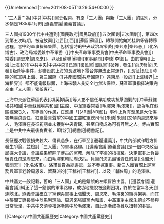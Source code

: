{{Unreferenced |time=2011-08-05T13:29:54+00:00 }}

'''三人團'''為[[中共|中共]]黨史名詞。有原「三人團」與新「三人團」的區別，分水嶺是1935年1月的[[遵義會議|遵義會議]]。

三人團指1930年代中共遭到[[國民政府|國民政府]][[五次圍剿|五次圍剿]]，第四次到第五次時期，被迫放棄[[江西|江西]][[蘇區|蘇區]]，轉移開始向湘桂黔等省轉移過程，當中的軍事指揮集團。包括當時的中央政治局常委[[秦邦憲|秦邦憲]]（化名博古）、政治局常委兼中革軍委（[[中央革命軍事委員會|中央革命軍事委員會]]）常委[[周恩來|周恩來]]、以及[[蘇聯|蘇聯]]軍事顧問[[李德|李德]]。由於當時[[上海|上海]]的[[中共中央|中共中央]]已遭[[國民黨|國民黨]]破獲，發生[[向忠發|向忠發]]叛降等事件，蘇聯設於上海的長波地下電台亦無法正常運作，[[長征|長征]]時期的紅軍與上海、第三國際（[[共產國際|共產國際]]）遠東局（設於[[上海租界|上海租界]]）都不能電報聯繫，上海來贛人員安全也無法保證，蘇區軍事指揮決策完全由「三人團」獨斷專行。

上海中央派往蘇區代表[[項英|項英]]等人並不信任早期成功抗擊圍剿的[[中華蘇維埃共和國|中華蘇維埃共和國]]主席、中革軍委常委[[毛澤東|毛澤東]]，認為毛在蘇區經營已久，有專擅的作風，在整肅「[[AB團|AB團]]」事件上負有整風擴大化傷害無辜的責任，紅軍最具聲望的中國工農紅軍總司令[[朱德|朱德]]又傾向周恩來等人，毛澤東在長征初期並未獲得中央青睞，甚至自嘆成為可有可無之人。博古實際上是中共中央最後負責者，即代行[[總書記|總書記]]。

長征歷次戰役損失較大、傷員過多，在行軍至[[遵義|遵義]]，中共內部就作戰方針發生爭論，並檢討「三人團」的軍事路線。[[遵義會議|遵義會議]]是一個中央政治局擴大會議，會議結果解除了博古的黨務、解除了李德的指揮權。決定軍事上負最後責任的是周恩來，而由毛澤東輔助周決策。負黨的決策最後責任的是[[張聞天|張聞天]]（化名洛甫）。洛甫雖貴為總書記，並不參與軍事。新三人團實際上是黨務與軍事老幹周恩來、留蘇派的[[王稼祥|王稼祥]]、以及「輔佐周」的毛澤東。

中共黨史一般記載，舊的「三人團」走的是錯誤的左傾冒險主義。[[遵義會議|遵義會議]]糾正了這一錯誤的軍事路線，成功地擺脫被追剿困境，終於在當年冬天到達陝北。遵義會議確立了黨務與軍事上張聞天、周恩來、毛澤東的領導架構，而其中張聞天專長集中於馬列理論，周恩來強調黨內和諧，中革軍委主席朱德並不參與日常管理，中共中央領導權逐漸集中於毛澤東，自此逐漸成為難以扭轉的事實。

[[Category:中國共產黨歷史|Category:中國共產黨歷史]]